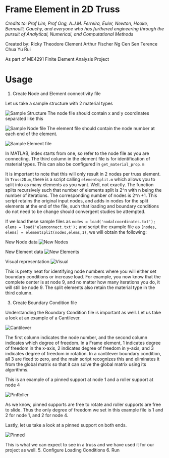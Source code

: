 # Frame Element in 2D Truss

*Credits to: Prof Lim, Prof Ong, A.J.M. Ferreira, Euler, Newton, Hooke, Bernoulli, Cauchy, and everyone who has furthered engineering through the pursuit of Analytical, Numerical, and Computational Methods*

Created by:
Ricky Theodore
Clement Arthur Fischer
Ng Cen Sen Terence
Chua Yu Rui

As part of ME4291 Finite Element Analysis Project

# Usage
1. Create Node and Element connectivity file

  Let us take a sample structure with 2 material types
  
  ![Sample Structure](/images/nodeno.png)
  The node file should contain x and y coordinates separated like this
  
  ![Sample Node file](/images/nodalcoordinates.JPG)
  The element file should contain the node number at each end of the element.
  
  ![Sample Element file](/images/elemcon.JPG)
  
  
  In MATLAB, index starts from one, so refer to the node file as you are connecting. The third column in the element file is for identification of material types. This can also be configured in `get_material_prop.m`
  
  
  It is important to note that this will only result in 2 nodes per truss element. In `Truss2D.m`, there is a script calling `elementsplit.m` which allows you to split into as many elements as you want. Well, not exactly. The function splits recursively such that number of elements split is 2^n with n being the number of iterations. The corresponding number of nodes is 2^n +1. This script retains the original input nodes, and adds in nodes for the split elements at the end of the file, such that loading and boundary conditions do not need to be change should convergent studies be attempted. 
  
  If we load these sample files as `nodes = load('nodalcoordinates.txt'); elems = load('elemconnect.txt');` and script the example file as `[nodes, elems] = elementsplit(nodes,elems,1)`, we will obtain the following:
  
  New Node data
  ![New Nodes](/images/newnodes.JPG)
  
  New Element data
  ![New Elements](/images/newelems.JPG)
  
  Visual representation
  ![Visual](/images/newvisual.JPG)
  
  This is pretty neat for identifying node numbers where you will either set boundary conditions or increase load. For example, you now know that the complete center is at node 9, and no matter how many iterations you do, it will still be node 9. The split elements also retain the material type in the third column.
  
3. Create Boundary Condition file

  Understanding the Boundary Condition file is important as well. Let us take a look at an example of a Cantilever.
  
  ![Cantilever](/images/cantileverbc.JPG)
  
  The first column indicates the node number, and the second column indicates which degree of freedom. In a Frame element, 1 indicates degree of freedom in the x-axis, 2 indicates degree of freedom in y-axis, and 3 indicates degree of freedom in rotation. In a cantilever boundary condition, all 3 are fixed to zero, and the main script recognizes this and eliminates it from the global matrix so that it can solve the global matrix using its algorithms.
  
  This is an example of a pinned support at node 1 and a roller support at node 4
  
  ![PinRoller](/images/pin1roller4.JPG)
  
  As we know, pinned supports are free to rotate and roller supports are free to slide. Thus the only degree of freedom we set in this example file is 1 and 2 for node 1, and 2 for node 4.
  
  Lastly, let us take a look at a pinned support on both ends.
  
  ![Pinned](/images/pin14.JPG)
  
  This is what we can expect to see in a truss and we have used it for our project as well.
5. Configure Loading Conditions
6. Run
